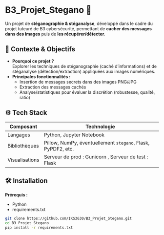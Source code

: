 # B3_Projet_Stegano 🚀

Un projet de **stéganographie & stéganalyse**, développé dans le cadre du projet tuteuré de B3 cybersécurité, permettant de **cacher des messages dans des images** puis de **les récupérer/détecter**.

## 🧩 Contexte & Objectifs

- **Pourquoi ce projet ?**  
  Explorer les techniques de stéganographie (caché d’informations) et de stéganalyse (détection/extraction) appliquées aux images numériques.
- **Principales fonctionnalités :**  
  - Insertion de messages secrets dans des images PNG/JPG  
  - Extraction des messages cachés  
  - Analyse/statistiques pour évaluer la discrétion (robustesse, qualité, ratio)

## ⚙️ Tech Stack

| Composant       | Technologie                                                 |
|-----------------|-------------------------------------------------------------|
| Langages        | Python, Jupyter Notebook                                    |
| Bibliothèques   | Pillow, NumPy, éventuellement `stegano`, Flask, PyPDF2, etc.|
| Visualisations  | Serveur de prod : Gunicorn , Serveur de test : Flask |


## 🛠️ Installation

**Prérequis :**
- Python 
- requirements.txt

```bash
git clone https://github.com/IKS3630/B3_Projet_Stegano.git
cd B3_Projet_Stegano
pip install -r requirements.txt
